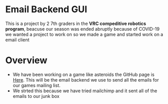 # Email Backend GUI

This is a project by 2 7th graders in the **VRC compeditive robotics program**, beacuse our season was ended abruptly because of COVID-19 we wanted a project to work on so we made a game and started work on a email client

# Overview

* We have been working on a game like asteroids the GitHub page is [Here](https://github.com/The-Bit-One/Asteroid_Dodge). This will be the email backend we use to send all the emails for our games mailing list.
* We strted this because we have tried mailchimp and it sent all of the emails to our junk box
